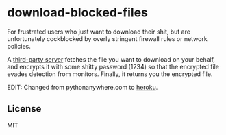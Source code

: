  # download-blocked-files

For frustrated users who just want to download their shit, but are unfortunately cockblocked by overly stringent firewall rules or network policies.


A [third-party server](https://pythonanywhere.com) fetches the file you want to download on your behalf, and encrypts it with some shitty password (1234) so that the encrypted file evades detection from monitors. Finally, it returns you the encrypted file.

EDIT: Changed from pythonanywhere.com to [heroku](https://heroku.com).

## License

MIT
